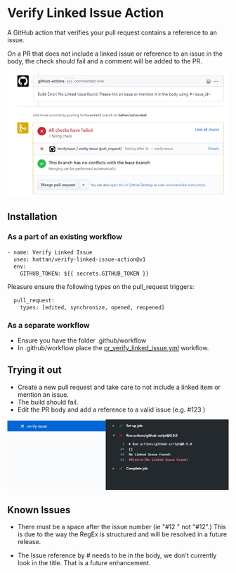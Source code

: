 # Verify Linked Issue Action
A GitHub action that verifies your pull request contains a reference to an issue. 

On a PR that does not include a linked issue or reference to an issue in the body, the check should fail and a comment will be added to the PR.

![Failing checks](images/failed-pr-body.png "Failing checks")

## Installation

### As a part of an existing workflow
``` 
- name: Verify Linked Issue
  uses: hattan/verify-linked-issue-action@v1
  env:
    GITHUB_TOKEN: ${{ secrets.GITHUB_TOKEN }}
```

Pleasure ensure the following types on the pull_request triggers:
```
  pull_request:
    types: [edited, synchronize, opened, reopened]
```

### As a separate workflow
* Ensure you have the folder .github/workflow
* In .github/workflow place the [pr_verify_linked_issue.yml](/.github/workflows/pr_verify_linked_issue.yml) workflow.

## Trying it out

* Create a new pull request and take care to not include a linked item or mention an issue.
* The build should fail.
* Edit the PR body and add a reference to a valid issue (e.g. #123 )

![Failed Build log](images/failed1.png "Failed Build log")
## Known Issues
* There must be a space after the issue number (ie "#12 " not "#12".) This is due to the way the RegEx is structured and will be resolved in a future release.

* The Issue reference by # needs to be in the body, we don't currently look in the title. That is a future enhancement.


